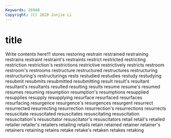 ```yaml
---
Keywords: 26940
Copyright: (C) 2020 Junjie Li
---
```


# title

Write contents here!!!
stores 
restoring 
restrain 
restrained 
restraining 
restrains 
restraint 
restraint's 
restraints
restrict 
restricted 
restricting 
restriction 
restriction's 
restrictions 
restrictive 
restrictively 
restricts 
restroom
restroom's 
restrooms 
restructure 
restructured 
restructures 
restructuring 
restructuring's 
restructurings 
rests 
restudied
restudies 
restudy 
restudying 
resubmit 
resubmits 
resubmitted 
resubmitting 
result 
result's 
resultant
resultant's 
resultants 
resulted 
resulting 
results 
resume 
resume's 
resumed 
resumes 
resuming
resumption 
resumption's 
resumptions 
resupplied 
resupplies 
resupply 
resupplying 
resurface 
resurfaced 
resurfaces
resurfacing 
resurgence 
resurgence's 
resurgences 
resurgent 
resurrect 
resurrected 
resurrecting 
resurrection 
resurrection's
resurrections 
resurrects 
resuscitate 
resuscitated 
resuscitates 
resuscitating 
resuscitation 
resuscitation's 
resuscitator 
resuscitator's
resuscitators 
retail 
retail's 
retailed 
retailer 
retailer's 
retailers 
retailing 
retails 
retain
retained 
retainer 
retainer's 
retainers 
retaining 
retains 
retake 
retake's 
retaken 
retakes
retaking 
